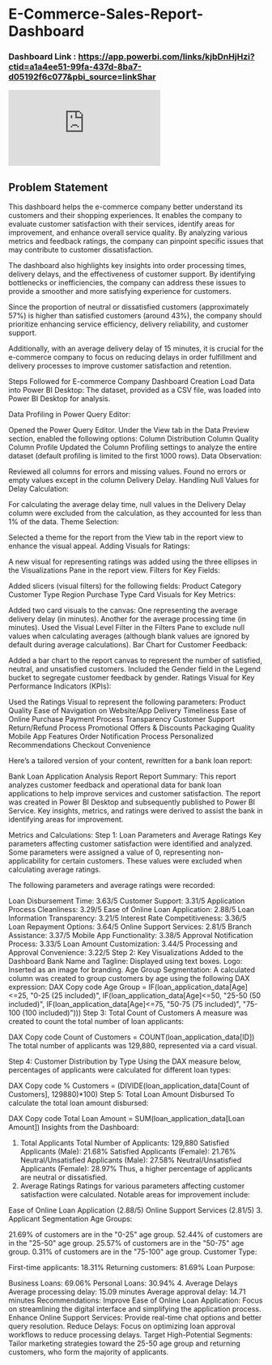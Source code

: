 # E-Commerce-Sales-Report-Dashboard

### Dashboard Link : https://app.powerbi.com/links/kjbDnHjHzi?ctid=a1a4ee51-99fa-437d-8ba7-d05192f6c077&pbi_source=linkShar

![Alt Text](https://github.com/coding-a11y/E-Commerce-Sales-Report-Dashboard/blob/main/E%20Commerce%20Sales.pdf)


## Problem Statement

This dashboard helps the e-commerce company better understand its customers and their shopping experiences. It enables the company to evaluate customer satisfaction with their services, identify areas for improvement, and enhance overall service quality. By analyzing various metrics and feedback ratings, the company can pinpoint specific issues that may contribute to customer dissatisfaction.

The dashboard also highlights key insights into order processing times, delivery delays, and the effectiveness of customer support. By identifying bottlenecks or inefficiencies, the company can address these issues to provide a smoother and more satisfying experience for customers.

Since the proportion of neutral or dissatisfied customers (approximately 57%) is higher than satisfied customers (around 43%), the company should prioritize enhancing service efficiency, delivery reliability, and customer support.

Additionally, with an average delivery delay of 15 minutes, it is crucial for the e-commerce company to focus on reducing delays in order fulfillment and delivery processes to improve customer satisfaction and retention.

Steps Followed for E-commerce Company Dashboard Creation
Load Data into Power BI Desktop:
The dataset, provided as a CSV file, was loaded into Power BI Desktop for analysis.

Data Profiling in Power Query Editor:

Opened the Power Query Editor.
Under the View tab in the Data Preview section, enabled the following options:
Column Distribution
Column Quality
Column Profile
Updated the Column Profiling settings to analyze the entire dataset (default profiling is limited to the first 1000 rows).
Data Observation:

Reviewed all columns for errors and missing values.
Found no errors or empty values except in the column Delivery Delay.
Handling Null Values for Delay Calculation:

For calculating the average delay time, null values in the Delivery Delay column were excluded from the calculation, as they accounted for less than 1% of the data.
Theme Selection:

Selected a theme for the report from the View tab in the report view to enhance the visual appeal.
Adding Visuals for Ratings:

A new visual for representing ratings was added using the three ellipses in the Visualizations Pane in the report view.
Filters for Key Fields:

Added slicers (visual filters) for the following fields:
Product Category
Customer Type
Region
Purchase Type
Card Visuals for Key Metrics:

Added two card visuals to the canvas:
One representing the average delivery delay (in minutes).
Another for the average processing time (in minutes).
Used the Visual Level Filter in the Filters Pane to exclude null values when calculating averages (although blank values are ignored by default during average calculations).
Bar Chart for Customer Feedback:

Added a bar chart to the report canvas to represent the number of satisfied, neutral, and unsatisfied customers.
Included the Gender field in the Legend bucket to segregate customer feedback by gender.
Ratings Visual for Key Performance Indicators (KPIs):

Used the Ratings Visual to represent the following parameters:
Product Quality
Ease of Navigation on Website/App
Delivery Timeliness
Ease of Online Purchase
Payment Process Transparency
Customer Support
Return/Refund Process
Promotional Offers & Discounts
Packaging Quality
Mobile App Features
Order Notification Process
Personalized Recommendations
Checkout Convenience




Here’s a tailored version of your content, rewritten for a bank loan report:

Bank Loan Application Analysis Report
Report Summary:
This report analyzes customer feedback and operational data for bank loan applications to help improve services and customer satisfaction. The report was created in Power BI Desktop and subsequently published to Power BI Service. Key insights, metrics, and ratings were derived to assist the bank in identifying areas for improvement.

Metrics and Calculations:
Step 1: Loan Parameters and Average Ratings
Key parameters affecting customer satisfaction were identified and analyzed. Some parameters were assigned a value of 0, representing non-applicability for certain customers. These values were excluded when calculating average ratings.

The following parameters and average ratings were recorded:

Loan Disbursement Time: 3.63/5
Customer Support: 3.31/5
Application Process Cleanliness: 3.29/5
Ease of Online Loan Application: 2.88/5
Loan Information Transparency: 3.21/5
Interest Rate Competitiveness: 3.36/5
Loan Repayment Options: 3.64/5
Online Support Services: 2.81/5
Branch Assistance: 3.37/5
Mobile App Functionality: 3.38/5
Approval Notification Process: 3.33/5
Loan Amount Customization: 3.44/5
Processing and Approval Convenience: 3.22/5
Step 2: Key Visualizations Added to the Dashboard
Bank Name and Tagline: Displayed using text boxes.
Logo: Inserted as an image for branding.
Age Group Segmentation: A calculated column was created to group customers by age using the following DAX expression:
DAX
Copy code
Age Group = 
IF(loan_application_data[Age]<=25, "0-25 (25 included)",
IF(loan_application_data[Age]<=50, "25-50 (50 included)",
IF(loan_application_data[Age]<=75, "50-75 (75 included)",
"75-100 (100 included)")))
Step 3: Total Count of Customers
A measure was created to count the total number of loan applicants:

DAX
Copy code
Count of Customers = COUNT(loan_application_data[ID])
The total number of applicants was 129,880, represented via a card visual.

Step 4: Customer Distribution by Type
Using the DAX measure below, percentages of applicants were calculated for different loan types:

DAX
Copy code
% Customers = (DIVIDE(loan_application_data[Count of Customers], 129880)*100)
Step 5: Total Loan Amount Disbursed
To calculate the total loan amount disbursed:

DAX
Copy code
Total Loan Amount = SUM(loan_application_data[Loan Amount])
Insights from the Dashboard:
1. Total Applicants
Total Number of Applicants: 129,880
Satisfied Applicants (Male): 21.68%
Satisfied Applicants (Female): 21.76%
Neutral/Unsatisfied Applicants (Male): 27.58%
Neutral/Unsatisfied Applicants (Female): 28.97%
Thus, a higher percentage of applicants are neutral or dissatisfied.
2. Average Ratings
Ratings for various parameters affecting customer satisfaction were calculated. Notable areas for improvement include:

Ease of Online Loan Application (2.88/5)
Online Support Services (2.81/5)
3. Applicant Segmentation
Age Groups:

21.69% of customers are in the "0-25" age group.
52.44% of customers are in the "25-50" age group.
25.57% of customers are in the "50-75" age group.
0.31% of customers are in the "75-100" age group.
Customer Type:

First-time applicants: 18.31%
Returning customers: 81.69%
Loan Purpose:

Business Loans: 69.06%
Personal Loans: 30.94%
4. Average Delays
Average processing delay: 15.09 minutes
Average approval delay: 14.71 minutes
Recommendations:
Improve Ease of Online Loan Application: Focus on streamlining the digital interface and simplifying the application process.
Enhance Online Support Services: Provide real-time chat options and better query resolution.
Reduce Delays: Focus on optimizing loan approval workflows to reduce processing delays.
Target High-Potential Segments: Tailor marketing strategies toward the 25-50 age group and returning customers, who form the majority of applicants.
